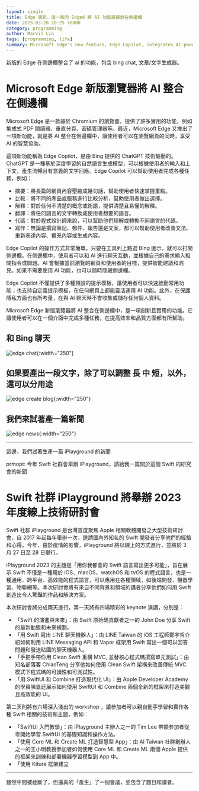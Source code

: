 ```yaml
---
layout: single
title: Edge 更新，這一版的 Edged 將 AI 功能直接放在側邊欄
date: 2023-03-20 20:25 +0800
category: programming
author: Marvin Lin
tags: [programming, life]
summary: Microsoft Edge's new feature, Edge Copilot, integrates AI-powered Bing Chat GPT technology in the sidebar to help users with tasks such as summarizing, comparing, explaining, translating, and writing. It offers default and customizable prompt templates and respects privacy by not collecting or storing any personal data. The feature is innovative, practical, and improves productivity and quality.
---
```


新版的 Edge 在側邊欄整合了 ai 的功能，包含 bing chat, 文章/文字生成器。

# Microsoft Edge 新版瀏覽器將 AI 整合在側邊欄

Microsoft Edge 是一款基於 Chromium 的瀏覽器，提供了許多實用的功能，例如集成式 PDF 閱讀器、垂直分頁、密碼管理器等。最近，Microsoft Edge 又推出了一項新功能，就是將 AI 整合在側邊欄中，讓使用者可以在瀏覽網頁的同時，享受 AI 的智慧協助。

這項新功能稱為 Edge Copilot，是由 Bing 提供的 ChatGPT 技術驅動的。ChatGPT 是一種基於深度學習的自然語言生成模型，可以根據使用者的輸入和上下文，產生流暢且有意義的文字回應。Edge Copilot 可以幫助使用者完成各種任務，例如：

- 摘要：將長篇的網頁內容壓縮成幾句話，幫助使用者快速掌握重點。
- 比較：將不同的產品或服務進行比較分析，幫助使用者做出選擇。
- 解釋：對於任何不清楚的概念或術語，提供清楚且易懂的解釋。
- 翻譯：將任何語言的文字轉換成使用者想要的語言。
- 代碼：對於程式設計師來說，可以幫助他們理解或轉換不同語言的代碼。
- 寫作：無論是撰寫筆記、郵件、報告還是文案，都可以幫助使用者改善文法、重新表達內容、擴充內容或生成內容。

Edge Copilot 的操作方式非常簡單。只要在工具列上點選 Bing 圖示，就可以打開側邊欄。在側邊欄中，使用者可以和 AI 進行聊天互動，並根據自己的需求輸入相關指令或問題。AI 會根據當前瀏覽的網頁和使用者的目標，提供智能建議和洞見。如果不需要使用 AI 功能，也可以隨時隱藏側邊欄。

Edge Copilot 不僅提供了多種預設的提示模板，讓使用者可以快速啟動常用功能；也支持自定義提示模板，在任何網頁上都能靈活運用 AI 功能。此外，在保護隱私方面也有所考量，在與 AI 聊天時不會收集或儲存任何個人資料。

Microsoft Edge 新版瀏覽器將 AI 整合在側邊欄中，是一項創新且實用的功能。它讓使用者可以在一個介面中完成多種任務，在提高效率和品質方面都有所幫助。

## 和 Bing 聊天

![edge chat](/assets/programming/edge-update/edge_chat.jpeg){:width="250"}

## 如果要產出一段文字，除了可以調整 長 中 短，以外，還可以分用途

![edge create blog](/assets/programming/edge-update/edge_create_blog.jpeg){:width="250"}

## 我們來試著產一篇新聞

![edge news](/assets/programming/edge-update/edge_news.jpeg){:width="250"}

<hr>

這邊，我們試著生產一篇 iPlayground 的新聞

prmopt: 今年 Swift 社群會舉辦 iPlayground，請給我一篇關於這個 Swift 的研究會的新聞

# Swift 社群 iPlayground 將舉辦 2023 年度線上技術研討會

Swift 社群 iPlayground 是台灣首度聚焦 Apple 相關軟體開發之大型技術研討會，自 2017 年起每年舉辦一次，邀請國內外知名的 Swift 開發者分享他們的經驗和心得。今年，由於疫情的影響，iPlayground 將以線上的方式進行，並將於 3 月 27 日至 28 日舉行。

iPlayground 2023 的主題是「用你我都會的 Swift 語言寫出更多可能」，旨在展示 Swift 不僅是一種用於 iOS、macOS、watchOS 和 tvOS 的程式語言，也是一種通用、跨平台、高效能的程式語言，可以應用在各種領域，如後端開發、機器學習、物聯網等。本次研討會將有來自不同背景和領域的講者分享他們如何用 Swift 創造出令人驚豔的作品和解決方案。

本次研討會將分成兩天進行，第一天將有四場精彩的 keynote 演講，分別是：

- 「Swift 的演進與未來」：由 Swift 原始碼貢獻者之一的 John Doe 分享 Swift 的最新動態和未來規劃。
- 「用 Swift 寫出 LINE 聊天機器人」：由 LINE Taiwan 的 iOS 工程師鄭宇哲介紹如何利用 LINE Messaging API 和 Vapor 框架用 Swift 寫出一個可以回答問題和發送貼圖的聊天機器人。
- 「手把手帶你用 Clean Swift 重構 MVC, 並替核心程式碼撰寫單元測試」：由知名部落客 ChiaoTeng 分享他如何使用 Clean Swift 架構來改善傳統 MVC 模式下程式碼的可讀性和可測試性。
- 「用 SwiftUI 和 Combine 打造現代化 UI」：由 Apple Developer Academy 的學員陳昱廷展示如何使用 SwiftUI 和 Combine 兩個全新的框架來打造美觀且高效能的 UI。

第二天則將有六場深入淺出的 workshop ，讓參加者可以親自動手學習和實作各種 Swift 相關的技術和主題，例如：

- 「SwiftUI 入門教學」：由 iPlayground 主辦人之一的 Tim Lee 帶領參加者從零開始學習 SwiftUI 的基礎知識和操作方法。
- 「使用 Core ML 和 Create ML 打造智慧型 App」：由 AI Taiwan 社群創辦人之一的王小明教授參加者如何使用 Core ML 和 Create ML 兩個 Apple 提供的框架來訓練和部署機器學習模型到 App 中。
- 「使用 Kitura 框架建立

<hr>

雖然中間被截斷了，但還真的「產生」了一個會議，並包含了題目和講者。
